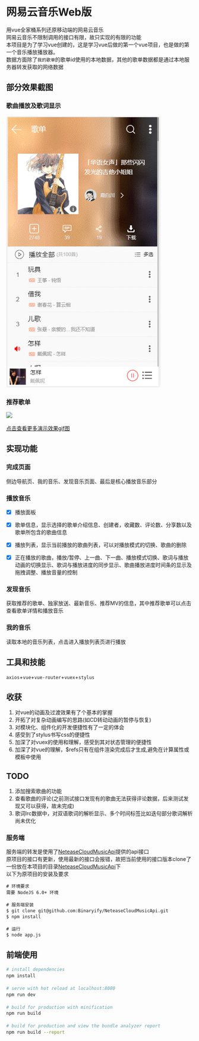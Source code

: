 # 网易云音乐Web版
用vue全家桶系列还原移动端的网易云音乐  
网易云音乐不限制调用的接口有限，故只实现的有限的功能  
本项目是为了学习vue创建的，这是学习vue后做的第一个vue项目，也是做的第一个音乐播放播放器。  
数据方面除了`我的歌单`的歌单id使用的本地数据，其他的歌单数据都是通过本地服务器转发获取的网络数据


## 部分效果截图
### 歌曲播放及歌词显示
![](static/images/showdemo/playMusic.gif)
### 推荐歌单
![](static/images/showdemo/recommendMusic.gif)

[点击查看更多演示效果gif图](static/images/showdemo)


## 实现功能
### 完成页面
侧边导航页、我的音乐、发现音乐页面、最后是核心播放音乐部分
### 播放音乐
- [x] 播放面板
- [x] 歌单信息，显示选择的歌单介绍信息、创建者，收藏数、评论数、分享数以及歌单所包含的歌曲信息
- [x] 播放列表，显示当前播放的歌曲列表，可以对播放模式的切换、歌曲的删除
- [x] 正在播放的歌曲，播放/暂停、上一曲、下一曲、播放模式切换、歌词与播放动画的切换显示、歌词与播放进度的同步显示、歌曲播放进度时间条的显示及拖拽调整、播放音量的控制  


### 发现音乐
获取推荐的歌单、独家放送、最新音乐、推荐MV的信息，其中推荐歌单可以点击查看歌单详情和播放音乐
### 我的音乐
读取本地的音乐列表，点击进入播放列表页进行播放

## 工具和技能
`axios`+`vue`+`vue-router`+`vuex`+`stylus`

## 收获
1. 对vue的动画及过渡效果有了个基本的掌握
2. 开拓了对复杂动画编写的思路(如CD转动动画的暂停与恢复)
3. 对模块化、组件化的开发便捷性有了一定的体会
4. 感受到了stylus书写css的便捷性
5. 加深了对vuex的使用和理解，感受到其对状态管理的便捷性
6. 加深了对vue的理解，$refs只有在组件渲染完成后才生成,避免在计算属性或模板中使用

## TODO
1. 添加搜索歌曲的功能
2. 查看歌曲的评论(之前测试接口发现有的歌曲无法获得评论数据，后来测试发现又可以获得，故未完成)
3. 歌词lrc数据中，对双语歌词的解析显示、多个时间标签比如迭句部分歌词解析尚未优化

### 服务端
服务端的转发是使用了[NeteaseCloudMusicApi](https://github.com/Binaryify/NeteaseCloudMusicApi)提供的api接口  
原项目的接口有更新，使用最新的接口会报错，故把当前使用的接口版本clone了一份放在本项目的目录[NeteaseCloudMusicApi](NeteaseCloudMusicApi)下  
以下为原项目的安装及要求
```
# 环境要求
需要 NodeJS 6.0+ 环境

# 服务端安装
$ git clone git@github.com:Binaryify/NeteaseCloudMusicApi.git
$ npm install

# 运行
$ node app.js
```

## 前端使用

``` bash
# install dependencies
npm install

# serve with hot reload at localhost:8080
npm run dev

# build for production with minification
npm run build

# build for production and view the bundle analyzer report
npm run build --report
```
